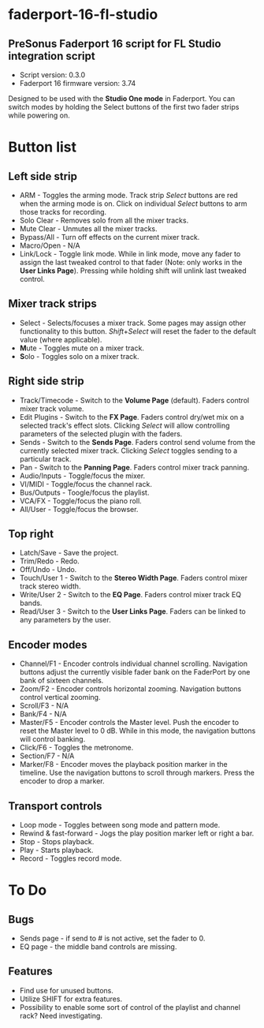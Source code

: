 # faderport-16-fl-studio
## PreSonus Faderport 16 script for FL Studio integration script

* Script version: 0.3.0
* Faderport 16 firmware version: 3.74

Designed to be used with the **Studio One mode** in Faderport. You can switch modes by holding the Select buttons of the first two fader strips while powering on.

# Button list

## Left side strip
* ARM - Toggles the arming mode. Track strip *Select* buttons are red when the arming mode is on. Click on individual *Select* buttons to arm those tracks for recording.
* Solo Clear - Removes solo from all the mixer tracks.
* Mute Clear - Unmutes all the mixer tracks.
* Bypass/All - Turn off effects on the current mixer track.
* Macro/Open - N/A
* Link/Lock - Toggle link mode. While in link mode, move any fader to assign the last tweaked control to that fader (Note: only works in the **User Links Page**). Pressing while holding shift will unlink last tweaked control.

## Mixer track strips
* Select - Selects/focuses a mixer track. Some pages may assign other functionality to this button. *Shift*+*Select* will reset the fader to the default value (where applicable).
* **M**ute - Toggles mute on a mixer track.
* **S**olo - Toggles solo on a mixer track.

## Right side strip
* Track/Timecode - Switch to the **Volume Page** (default). Faders control mixer track volume.
* Edit Plugins - Switch to the **FX Page**. Faders control dry/wet mix on a selected track's effect slots. Clicking *Select* will allow controlling parameters of the selected plugin with the faders.
* Sends - Switch to the **Sends Page**. Faders control send volume from the currently selected mixer track. Clicking *Select* toggles sending to a particular track.
* Pan - Switch to the **Panning Page**. Faders control mixer track panning.
* Audio/Inputs - Toggle/focus the mixer.
* VI/MIDI - Toggle/focus the channel rack.
* Bus/Outputs - Toogle/focus the playlist.
* VCA/FX - Toggle/focus the piano roll.
* All/User - Toggle/focus the browser.

## Top right
* Latch/Save - Save the project.
* Trim/Redo - Redo.
* Off/Undo - Undo.
* Touch/User 1 - Switch to the **Stereo Width Page**. Faders control mixer track stereo width.
* Write/User 2 - Switch to the **EQ Page**. Faders control mixer track EQ bands.
* Read/User 3 - Switch to the **User Links Page**. Faders can be linked to any parameters by the user.

## Encoder modes
* Channel/F1 - Encoder controls individual channel scrolling. Navigation buttons adjust the currently visible fader bank on the FaderPort by one bank of sixteen channels.
* Zoom/F2 - Encoder controls horizontal zooming. Navigation buttons control vertical zooming.
* Scroll/F3 - N/A
* Bank/F4 - N/A
* Master/F5 - Encoder controls the Master level. Push the encoder to reset the Master level to 0 dB. While in this mode, the navigation buttons will control banking.
* Click/F6 - Toggles the metronome.
* Section/F7 - N/A
* Marker/F8 - Encoder moves the playback position marker in the timeline. Use the navigation buttons to scroll through markers. Press the encoder to drop a marker.

## Transport controls
* Loop mode - Toggles between song mode and pattern mode.
* Rewind & fast-forward - Jogs the play position marker left or right a bar.
* Stop - Stops playback.
* Play - Starts playback.
* Record - Toggles record mode.

# To Do

## Bugs
* Sends page - if send to # is not active, set the fader to 0.
* EQ page - the middle band controls are missing.

## Features
* Find use for unused buttons.
* Utilize SHIFT for extra features.
* Possibility to enable some sort of control of the playlist and channel rack? Need investigating.